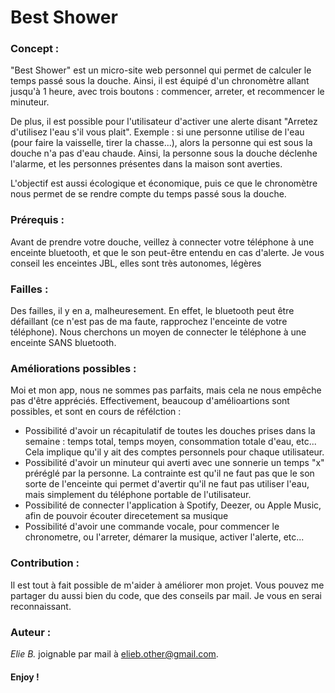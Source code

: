 # Best Shower

### Concept :
"Best Shower" est un micro-site web personnel qui permet de calculer le temps passé sous la douche. Ainsi, il est équipé d'un chronomètre allant jusqu'à 1 heure, avec trois boutons : commencer, arreter, et recommencer le minuteur.

De plus, il est possible pour l'utilisateur d'activer une alerte disant "Arretez d'utilisez l'eau s'il vous plait". Exemple : si une personne utilise de l'eau (pour faire la vaisselle, tirer la chasse...), alors la personne qui est sous la douche n'a pas d'eau chaude. Ainsi, la personne sous la douche déclenhe l'alarme, et les personnes présentes dans la maison sont averties. 

L'objectif est aussi écologique et économique, puis ce que le chronomètre nous permet de se rendre compte du temps passé sous la douche.



### Prérequis :
Avant de prendre votre douche, veillez à connecter votre téléphone à une enceinte bluetooth, et que le son peut-être entendu en cas d'alerte. Je vous conseil les enceintes JBL, elles sont très autonomes, légères

### Failles :
Des failles, il y en a, malheuresement. En effet, le bluetooth peut être défaillant (ce n'est pas de ma faute, rapprochez l'enceinte de votre téléphone). Nous cherchons un moyen de connecter le téléphone à une enceinte SANS bluetooth.

### Améliorations possibles :
Moi et mon app, nous ne sommes pas parfaits, mais cela ne nous empêche pas d'être appréciés. Effectivement, beaucoup d'amélioartions sont possibles, et sont en cours de réfélction :

- Possibilité d'avoir un récapitulatif de toutes les douches prises dans la semaine : temps total, temps moyen, consommation totale d'eau, etc... Cela implique qu'il y ait des comptes personnels pour chaque utilisateur.
- Possibilité d'avoir un minuteur qui averti avec une sonnerie un temps "x" préréglé par la personne. La contrainte est qu'il ne faut pas que le son sorte de l'enceinte qui permet d'avertir qu'il ne faut pas utiliser l'eau, mais simplement du téléphone portable de l'utilisateur.
- Possibilité de connecter l'application à Spotify, Deezer, ou Apple Music, afin de pouvoir écouter direcetement sa musique  
- Possibilité d'avoir une commande vocale, pour commencer le chronometre, ou l'arreter, démarer la musique, activer l'alerte, etc...

### Contribution :
Il est tout à fait possible de m'aider à améliorer mon projet. Vous pouvez me partager du aussi bien du code, que des conseils par mail. Je vous en serai reconnaissant.

### Auteur :
*Elie B.* joignable par mail à elieb.other@gmail.com.


#### Enjoy !
